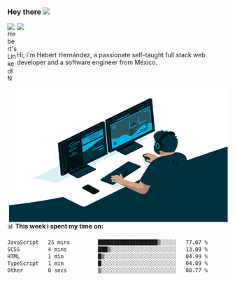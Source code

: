 ### Hey there <img src="https://media.giphy.com/media/hvRJCLFzcasrR4ia7z/giphy.gif" width="25px">
<a href="https://www.linkedin.com/in/evertcode/" target="_blank">
  <img align="left" alt="Hebert's LinkedIN" width="22px" src="https://raw.githubusercontent.com/peterthehan/peterthehan/master/assets/linkedin.svg" />
</a>

![](https://visitor-badge.glitch.me/badge?page_id=evertcode.evertcode)

<br />

Hi, i'm Hebert Hernández, a passionate self-taught full stack web developer and a software engineer from México.

<img align="right" alt="GIF" src="https://github.com/evertcode/evertcode/blob/master/code.gif?raw=true" width="500" height="320" />

📊 **This week i spent my time on:**

<!--START_SECTION:waka-->

```text
JavaScript   25 mins         ███████████████████▒░░░░░   77.07 %
SCSS         4 mins          ███▒░░░░░░░░░░░░░░░░░░░░░   13.09 %
HTML         1 min           █▒░░░░░░░░░░░░░░░░░░░░░░░   04.99 %
TypeScript   1 min           █░░░░░░░░░░░░░░░░░░░░░░░░   04.09 %
Other        0 secs          ▒░░░░░░░░░░░░░░░░░░░░░░░░   00.77 %
```

<!--END_SECTION:waka-->
